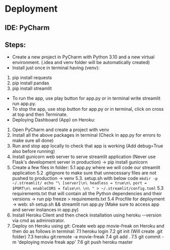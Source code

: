 # Deployment
## IDE: PyCharm
## Steps:
* Create a new project in PyCharm with Python 3.10 and a new virtual environment. (.idea and venv folder will be automatically created)
* Install just once in terminal having (venv):
1. pip install requests
2. pip install pandas
3. pip install streamlit
* To run the app, use play button for app.py or in terminal write streamlit run app.py.
* To stop the app, use stop button for app.py or in terminal, click on cross at top and then Terminate.
* Deploying Dashboard (App) on Heroku:
1. Open PyCharm and create a project with venv
2. Install all the above packages in terminal (Check in app.py for errors to make sure all done)
3. Run and stop app locally to check that app is working (Add debug=True also before running)
4. Install gunicorn web server to serve streamlit application (Never use Flask's development server in production) -> pip install gunicorn 
5. Create a few files in folder:
5.1 app.py where we will code our streamlit application
5.2 .gitignore to make sure that unnecessary files are not pushed to production -> venv
5.3. setup.sh with below code
`
mkdir -p ~/.streamlit/
echo "\
[server]\n\
headless = true\n\
port = $PORT\n\
enableCORS = false\n\
\n\
" > ~/.streamlit/config.toml
`
5.3 requirements.txt that will contain all the Python dependencies and their versions -> run pip freeze > requirements.txt
5.4 Procfile for deployment -> web: sh setup.sh && streamlit run app.py (Make sure to access app and server instances in app.py)
7. Install Heroku Client and then check installation using heroku --version via cmd as administrator.
8. Deploy on Heroku using git: Create web app movie-freak on Heroku and then do as follows in terminal:
7.1 heroku login
7.2 git init (Will create .git folder)
7.3 heroku git:remote -a movie-freak
7.4 git add .
7.5 git commit -m 'deploying movie freak app'
7.6 git push heroku master
